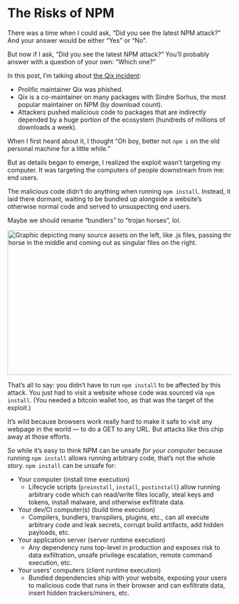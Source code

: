 # The Risks of NPM

There was a time when I could ask, “Did you see the latest NPM attack?” And your answer would be either “Yes” or “No”.

But now if I ask, “Did you see the latest NPM attack?” You’ll probably answer with a question of your own: “Which one?”

In this post, I’m talking about [the Qix incident](https://socket.dev/blog/npm-author-qix-compromised-in-major-supply-chain-attack):

- Prolific maintainer Qix was phished.
- Qix is a co-maintainer on many packages with Sindre Sorhus, the most popular maintainer on NPM (by download count).
- Attackers pushed malicious code to packages that are indirectly depended by a huge portion of the ecosystem (hundreds of millions of downloads a week).

When I first heard about it, I thought “Oh boy, better not `npm i` on the old personal machine for a little while.”

But as details began to emerge, I realized the exploit wasn’t targeting my computer. It was targeting the computers of people downstream from me: end users.

The malicious code didn’t do anything when running `npm install`. Instead, it laid there dormant, waiting to be bundled up alongside a website’s otherwise normal code and served to unsuspecting end users.

Maybe we should rename “bundlers” to “trojan horses”, lol.

<img src="https://cdn.jim-nielsen.com/blog/2025/npm-attack-bundlers.jpg" width="600" height="325" alt="Graphic depicting many source assets on the left, like .js files, passing through a trojan horse in the middle and coming out as singular files on the right." data-og-image />

That’s all to say: you didn’t have to run `npm install` to be affected by this attack. You just had to visit a website whose code was sourced via `npm install`. (You needed a bitcoin wallet too, as that was the target of the exploit.)

It’s wild because browsers work really hard to make it safe to visit any webpage in the world — to do a GET to any URL. But attacks like this chip away at those efforts.

So while it’s easy to think NPM can be unsafe _for your computer_ because running `npm install` allows running arbitrary code, that’s not the whole story. `npm install` can be unsafe for:

- Your computer (install time execution)
    - Lifecycle scripts (`preinstall`, `install`, `postinstall`) allow running arbitrary code which can read/write files locally, steal keys and tokens, install malware, and otherwise exfiltrate data.
- Your dev/CI computer(s) (build time execution)
    - Compilers, bundlers, transpilers, plugins, etc., can all execute arbitrary code and leak secrets, corrupt build artifacts, add hidden payloads, etc.
- Your application server (server runtime execution)
    - Any dependency runs top-level in production and exposes risk to data exfiltration, unsafe privilege escalation, remote command execution, etc.
- Your users’ computers (client runtime execution)
    - Bundled dependencies ship with your website, exposing your users to malicious code that runs in their browser and can exfiltrate data, insert hidden trackers/miners, etc.
